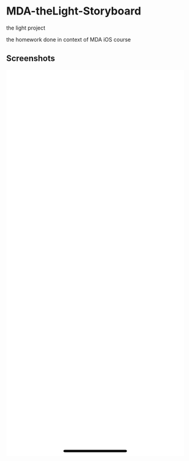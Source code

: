# MDA-theLight-Storyboard
the light project

the homework done in context of MDA iOS course 

## Screenshots 

![white](https://github.com/vladborovtsov/MDA-TheLight/blob/main/Screenshots/IMG_4816.PNG)

